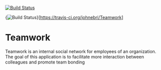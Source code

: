 [![Build Status](https://travis-ci.org/johnebri/Teamwork.svg?branch=develop)](https://travis-ci.org/johnebri/Teamwork)

{<img src="https://travis-ci.org/johnebri/Teamwork.svg?branch=develop" alt="Build Status" />}[https://travis-ci.org/johnebri/Teamwork]

# Teamwork 
Teamwork is an internal social network for employees of an organization. The goal of this
application is to facilitate more interaction between colleagues and promote team bonding
